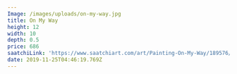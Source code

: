 ```yaml
---
Image: /images/uploads/on-my-way.jpg
title: On My Way
height: 12
width: 10
depth: 0.5
price: 686
saatchiLink: 'https://www.saatchiart.com/art/Painting-On-My-Way/189576/3850175/view'
date: 2019-11-25T04:46:19.769Z
---
```


